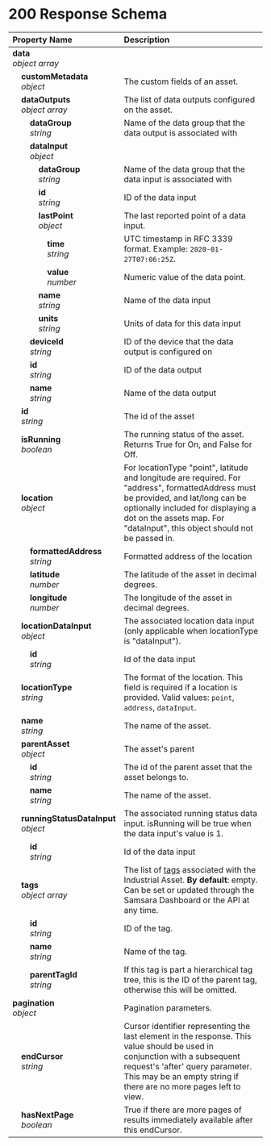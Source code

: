 # 200 Response Schema
| Property Name | Description |
| :------------ | :---------- |
| **data**<br/>_object array_ |  |
| **&nbsp;&nbsp;&nbsp;&nbsp;customMetadata**<br/>_&nbsp;&nbsp;&nbsp;&nbsp;object_ | The custom fields of an asset. |
| **&nbsp;&nbsp;&nbsp;&nbsp;dataOutputs**<br/>_&nbsp;&nbsp;&nbsp;&nbsp;object array_ | The list of data outputs configured on the asset. |
| **&nbsp;&nbsp;&nbsp;&nbsp;&nbsp;&nbsp;&nbsp;&nbsp;dataGroup**<br/>_&nbsp;&nbsp;&nbsp;&nbsp;&nbsp;&nbsp;&nbsp;&nbsp;string_ | Name of the data group that the data output is associated with |
| **&nbsp;&nbsp;&nbsp;&nbsp;&nbsp;&nbsp;&nbsp;&nbsp;dataInput**<br/>_&nbsp;&nbsp;&nbsp;&nbsp;&nbsp;&nbsp;&nbsp;&nbsp;object_ |  |
| **&nbsp;&nbsp;&nbsp;&nbsp;&nbsp;&nbsp;&nbsp;&nbsp;&nbsp;&nbsp;&nbsp;&nbsp;dataGroup**<br/>_&nbsp;&nbsp;&nbsp;&nbsp;&nbsp;&nbsp;&nbsp;&nbsp;&nbsp;&nbsp;&nbsp;&nbsp;string_ | Name of the data group that the data input is associated with |
| **&nbsp;&nbsp;&nbsp;&nbsp;&nbsp;&nbsp;&nbsp;&nbsp;&nbsp;&nbsp;&nbsp;&nbsp;id**<br/>_&nbsp;&nbsp;&nbsp;&nbsp;&nbsp;&nbsp;&nbsp;&nbsp;&nbsp;&nbsp;&nbsp;&nbsp;string_ | ID of the data input |
| **&nbsp;&nbsp;&nbsp;&nbsp;&nbsp;&nbsp;&nbsp;&nbsp;&nbsp;&nbsp;&nbsp;&nbsp;lastPoint**<br/>_&nbsp;&nbsp;&nbsp;&nbsp;&nbsp;&nbsp;&nbsp;&nbsp;&nbsp;&nbsp;&nbsp;&nbsp;object_ | The last reported point of a data input. |
| **&nbsp;&nbsp;&nbsp;&nbsp;&nbsp;&nbsp;&nbsp;&nbsp;&nbsp;&nbsp;&nbsp;&nbsp;&nbsp;&nbsp;&nbsp;&nbsp;time**<br/>_&nbsp;&nbsp;&nbsp;&nbsp;&nbsp;&nbsp;&nbsp;&nbsp;&nbsp;&nbsp;&nbsp;&nbsp;&nbsp;&nbsp;&nbsp;&nbsp;string_ | UTC timestamp in RFC 3339 format. Example: `2020-01-27T07:06:25Z`. |
| **&nbsp;&nbsp;&nbsp;&nbsp;&nbsp;&nbsp;&nbsp;&nbsp;&nbsp;&nbsp;&nbsp;&nbsp;&nbsp;&nbsp;&nbsp;&nbsp;value**<br/>_&nbsp;&nbsp;&nbsp;&nbsp;&nbsp;&nbsp;&nbsp;&nbsp;&nbsp;&nbsp;&nbsp;&nbsp;&nbsp;&nbsp;&nbsp;&nbsp;number_ | Numeric value of the data point. |
| **&nbsp;&nbsp;&nbsp;&nbsp;&nbsp;&nbsp;&nbsp;&nbsp;&nbsp;&nbsp;&nbsp;&nbsp;name**<br/>_&nbsp;&nbsp;&nbsp;&nbsp;&nbsp;&nbsp;&nbsp;&nbsp;&nbsp;&nbsp;&nbsp;&nbsp;string_ | Name of the data input |
| **&nbsp;&nbsp;&nbsp;&nbsp;&nbsp;&nbsp;&nbsp;&nbsp;&nbsp;&nbsp;&nbsp;&nbsp;units**<br/>_&nbsp;&nbsp;&nbsp;&nbsp;&nbsp;&nbsp;&nbsp;&nbsp;&nbsp;&nbsp;&nbsp;&nbsp;string_ | Units of data for this data input |
| **&nbsp;&nbsp;&nbsp;&nbsp;&nbsp;&nbsp;&nbsp;&nbsp;deviceId**<br/>_&nbsp;&nbsp;&nbsp;&nbsp;&nbsp;&nbsp;&nbsp;&nbsp;string_ | ID of the device that the data output is configured on |
| **&nbsp;&nbsp;&nbsp;&nbsp;&nbsp;&nbsp;&nbsp;&nbsp;id**<br/>_&nbsp;&nbsp;&nbsp;&nbsp;&nbsp;&nbsp;&nbsp;&nbsp;string_ | ID of the data output |
| **&nbsp;&nbsp;&nbsp;&nbsp;&nbsp;&nbsp;&nbsp;&nbsp;name**<br/>_&nbsp;&nbsp;&nbsp;&nbsp;&nbsp;&nbsp;&nbsp;&nbsp;string_ | Name of the data output |
| **&nbsp;&nbsp;&nbsp;&nbsp;id**<br/>_&nbsp;&nbsp;&nbsp;&nbsp;string_ | The id of the asset |
| **&nbsp;&nbsp;&nbsp;&nbsp;isRunning**<br/>_&nbsp;&nbsp;&nbsp;&nbsp;boolean_ | The running status of the asset. Returns True for On, and False for Off. |
| **&nbsp;&nbsp;&nbsp;&nbsp;location**<br/>_&nbsp;&nbsp;&nbsp;&nbsp;object_ | For locationType "point", latitude and longitude are required. For "address", formattedAddress must be provided, and lat/long can be optionally included for displaying a dot on the assets map. For "dataInput", this object should not be passed in. |
| **&nbsp;&nbsp;&nbsp;&nbsp;&nbsp;&nbsp;&nbsp;&nbsp;formattedAddress**<br/>_&nbsp;&nbsp;&nbsp;&nbsp;&nbsp;&nbsp;&nbsp;&nbsp;string_ | Formatted address of the location |
| **&nbsp;&nbsp;&nbsp;&nbsp;&nbsp;&nbsp;&nbsp;&nbsp;latitude**<br/>_&nbsp;&nbsp;&nbsp;&nbsp;&nbsp;&nbsp;&nbsp;&nbsp;number_ | The latitude of the asset in decimal degrees. |
| **&nbsp;&nbsp;&nbsp;&nbsp;&nbsp;&nbsp;&nbsp;&nbsp;longitude**<br/>_&nbsp;&nbsp;&nbsp;&nbsp;&nbsp;&nbsp;&nbsp;&nbsp;number_ | The longitude of the asset in decimal degrees. |
| **&nbsp;&nbsp;&nbsp;&nbsp;locationDataInput**<br/>_&nbsp;&nbsp;&nbsp;&nbsp;object_ | The associated location data input (only applicable when locationType is "dataInput"). |
| **&nbsp;&nbsp;&nbsp;&nbsp;&nbsp;&nbsp;&nbsp;&nbsp;id**<br/>_&nbsp;&nbsp;&nbsp;&nbsp;&nbsp;&nbsp;&nbsp;&nbsp;string_ | Id of the data input |
| **&nbsp;&nbsp;&nbsp;&nbsp;locationType**<br/>_&nbsp;&nbsp;&nbsp;&nbsp;string_ | The format of the location. This field is required if a location is provided. Valid values: `point`, `address`, `dataInput`. |
| **&nbsp;&nbsp;&nbsp;&nbsp;name**<br/>_&nbsp;&nbsp;&nbsp;&nbsp;string_ | The name of the asset. |
| **&nbsp;&nbsp;&nbsp;&nbsp;parentAsset**<br/>_&nbsp;&nbsp;&nbsp;&nbsp;object_ | The asset's parent |
| **&nbsp;&nbsp;&nbsp;&nbsp;&nbsp;&nbsp;&nbsp;&nbsp;id**<br/>_&nbsp;&nbsp;&nbsp;&nbsp;&nbsp;&nbsp;&nbsp;&nbsp;string_ | The id of the parent asset that the asset belongs to. |
| **&nbsp;&nbsp;&nbsp;&nbsp;&nbsp;&nbsp;&nbsp;&nbsp;name**<br/>_&nbsp;&nbsp;&nbsp;&nbsp;&nbsp;&nbsp;&nbsp;&nbsp;string_ | The name of the asset. |
| **&nbsp;&nbsp;&nbsp;&nbsp;runningStatusDataInput**<br/>_&nbsp;&nbsp;&nbsp;&nbsp;object_ | The associated running status data input. isRunning will be true when the data input's value is 1. |
| **&nbsp;&nbsp;&nbsp;&nbsp;&nbsp;&nbsp;&nbsp;&nbsp;id**<br/>_&nbsp;&nbsp;&nbsp;&nbsp;&nbsp;&nbsp;&nbsp;&nbsp;string_ | Id of the data input |
| **&nbsp;&nbsp;&nbsp;&nbsp;tags**<br/>_&nbsp;&nbsp;&nbsp;&nbsp;object array_ | The list of [tags](https://kb.samsara.com/hc/en-us/articles/360026674631-Using-Tags-and-Tag-Nesting) associated with the Industrial Asset. **By default**: empty. Can be set or updated through the Samsara Dashboard or the API at any time. |
| **&nbsp;&nbsp;&nbsp;&nbsp;&nbsp;&nbsp;&nbsp;&nbsp;id**<br/>_&nbsp;&nbsp;&nbsp;&nbsp;&nbsp;&nbsp;&nbsp;&nbsp;string_ | ID of the tag. |
| **&nbsp;&nbsp;&nbsp;&nbsp;&nbsp;&nbsp;&nbsp;&nbsp;name**<br/>_&nbsp;&nbsp;&nbsp;&nbsp;&nbsp;&nbsp;&nbsp;&nbsp;string_ | Name of the tag. |
| **&nbsp;&nbsp;&nbsp;&nbsp;&nbsp;&nbsp;&nbsp;&nbsp;parentTagId**<br/>_&nbsp;&nbsp;&nbsp;&nbsp;&nbsp;&nbsp;&nbsp;&nbsp;string_ | If this tag is part a hierarchical tag tree, this is the ID of the parent tag, otherwise this will be omitted. |
| **pagination**<br/>_object_ | Pagination parameters. |
| **&nbsp;&nbsp;&nbsp;&nbsp;endCursor**<br/>_&nbsp;&nbsp;&nbsp;&nbsp;string_ | Cursor identifier representing the last element in the response. This value should be used in conjunction with a subsequent request's 'after' query parameter. This may be an empty string if there are no more pages left to view. |
| **&nbsp;&nbsp;&nbsp;&nbsp;hasNextPage**<br/>_&nbsp;&nbsp;&nbsp;&nbsp;boolean_ | True if there are more pages of results immediately available after this endCursor. |
